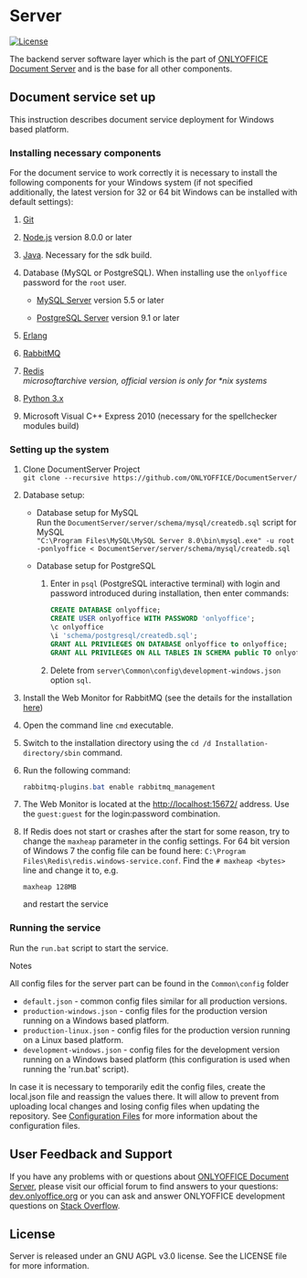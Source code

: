 
# Server

[![License](https://img.shields.io/badge/License-GNU%20AGPL%20V3-green.svg?style=flat)](https://www.gnu.org/licenses/agpl-3.0.en.html)

The backend server software layer which is the part of [ONLYOFFICE Document Server][2] and is the base for all other components.

## Document service set up

This instruction describes document service deployment for Windows based platform.

### Installing necessary components

For the document service to work correctly it is necessary to install the following components for your Windows system (if not specified additionally, the latest version for 32 or 64 bit Windows can be installed with default settings):

1. [Git](https://git-scm.com/download/win)

2. [Node.js](https://nodejs.org/en/download/) version 8.0.0 or later

3. [Java](https://java.com/en/download/). Necessary for the sdk build.

4. Database (MySQL or PostgreSQL). When installing use the `onlyoffice` password for the `root` user.
    * [MySQL Server](http://dev.mysql.com/downloads/windows/installer/) version 5.5 or later

    * [PostgreSQL Server](https://www.postgresql.org/download/) version 9.1 or later

5. [Erlang](https://www.erlang.org/download.html)

6. [RabbitMQ](https://www.rabbitmq.com/download.html)

7. [Redis](https://github.com/microsoftarchive/redis/releases/latest)  
   *microsoftarchive version, official version is only for \*nix systems*

8. [Python 3.x](https://www.python.org/downloads/)

9. Microsoft Visual C++ Express 2010 (necessary for the spellchecker modules build)

### Setting up the system

1. Clone DocumentServer Project  
   `git clone --recursive https://github.com/ONLYOFFICE/DocumentServer/`

2. Database setup:

    * Database setup for MySQL  
      Run the `DocumentServer/server/schema/mysql/createdb.sql` script for MySQL  
      `"C:\Program Files\MySQL\MySQL Server 8.0\bin\mysql.exe" -u root -ponlyoffice < DocumentServer/server/schema/mysql/createdb.sql`

    * Database setup for PostgreSQL  
        1. Enter in `psql` (PostgreSQL interactive terminal) with
           login and password introduced during installation, then enter commands:  

            ```sql
            CREATE DATABASE onlyoffice;
            CREATE USER onlyoffice WITH PASSWORD 'onlyoffice';
            \c onlyoffice
            \i 'schema/postgresql/createdb.sql';
            GRANT ALL PRIVILEGES ON DATABASE onlyoffice to onlyoffice;
            GRANT ALL PRIVILEGES ON ALL TABLES IN SCHEMA public TO onlyoffice;
            ```

        2. Delete from `server\Common\config\development-windows.json` option `sql`.

3. Install the Web Monitor for RabbitMQ (see the details for the installation [here](https://www.rabbitmq.com/management.html))
4. Open the command line `cmd` executable.
5. Switch to the installation directory using the `cd /d Installation-directory/sbin` command.
6. Run the following command:

    ```powershell
    rabbitmq-plugins.bat enable rabbitmq_management
    ```

7. The Web Monitor is located at the [http://localhost:15672/](http://localhost:15672/) address.
   Use the `guest:guest` for the login:password combination.

8. If Redis does not start or crashes after the start for some reason,
   try to change the `maxheap` parameter in the config settings.
   For 64 bit version of Windows 7 the config file can be found here:
   `C:\Program Files\Redis\redis.windows-service.conf`.
   Find the `# maxheap <bytes>` line and change it to, e.g.

   ```config
   maxheap 128MB
   ```

   and restart the service

### Running the service

Run the `run.bat` script to start the service.

Notes

All config files for the server part can be found in the `Common\config` folder

* `default.json` - common config files similar for all production versions.
* `production-windows.json` - config files for the production version running on a Windows based platform.
* `production-linux.json` - config files for the production version running on a Linux based platform.
* `development-windows.json` - config files for the development version running on a Windows based platform (this configuration is used when running the 'run.bat' script).

In case it is necessary to temporarily edit the config files, create the local.json file and reassign the values there. It will allow to prevent from uploading local changes and losing config files when updating the repository. See [Configuration Files](https://github.com/lorenwest/node-config/wiki/Configuration-Files) for more information about the configuration files.

## User Feedback and Support

If you have any problems with or questions about [ONLYOFFICE Document Server][2], please visit our official forum to find answers to your questions: [dev.onlyoffice.org][1] or you can ask and answer ONLYOFFICE development questions on [Stack Overflow][3].

  [1]: http://dev.onlyoffice.org
  [2]: https://github.com/ONLYOFFICE/DocumentServer
  [3]: https://stackoverflow.com/questions/tagged/onlyoffice

## License

Server is released under an GNU AGPL v3.0 license. See the LICENSE file for more information.
